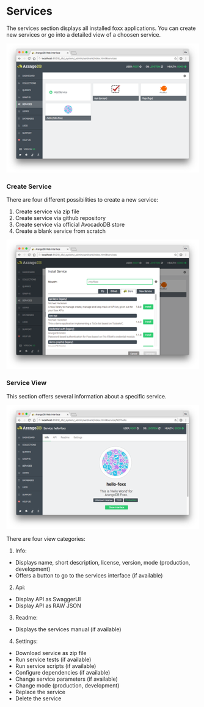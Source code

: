 Services
========

The services section displays all installed foxx applications. You can create new services
or go into a detailed view of a choosen service.

![Services](images/servicesView.png)

### Create Service

There are four different possibilities to create a new service:

1. Create service via zip file
2. Create service via github repository
3. Create service via official AvocadoDB store
4. Create a blank service from scratch

![Create Service](images/installService.png)

### Service View

This section offers several information about a specific service. 

![Create Service](images/serviceView.png)

There are four view categories: 

1. Info:
  - Displays name, short description, license, version, mode (production, development)
  - Offers a button to go to the services interface (if available)

2. Api:
 - Display API as SwaggerUI
 - Display API as RAW JSON

3. Readme:
 - Displays the services manual (if available)

4. Settings:
 - Download service as zip file
 - Run service tests (if available)
 - Run service scripts (if available)
 - Configure dependencies (if available)
 - Change service parameters (if available)
 - Change mode (production, development)
 - Replace the service
 - Delete the service
